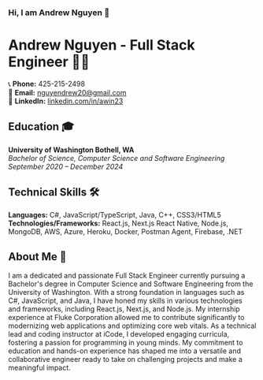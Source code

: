 ### Hi, I am Andrew Nguyen  👋

# Andrew Nguyen - Full Stack Engineer 👨‍💻

📞 **Phone:** 425-215-2498  
📧 **Email:** nguyendrew20@gmail.com  
🔗 **LinkedIn:** [linkedin.com/in/awin23](https://www.linkedin.com/in/awin23/)  

## Education 🎓
**University of Washington Bothell, WA**  
*Bachelor of Science, Computer Science and Software Engineering*  
*September 2020 – December 2024*

## Technical Skills 🛠️
**Languages:** C#, JavaScript/TypeScript, Java, C++, CSS3/HTML5  
**Technologies/Frameworks:** React.js, Next.js React Native, Node.js, MongoDB, AWS, Azure, Heroku, Docker, Postman Agent, Firebase, .NET

## About Me 🚀
I am a dedicated and passionate Full Stack Engineer currently pursuing a Bachelor's degree in Computer Science and Software Engineering from the University of Washington. With a strong foundation in languages such as C#, JavaScript, and Java, I have honed my skills in various technologies and frameworks, including React.js, Next.js, and Node.js. My internship experience at Fluke Corporation allowed me to contribute significantly to modernizing web applications and optimizing core web vitals. As a technical lead and coding instructor at iCode, I developed engaging curricula, fostering a passion for programming in young minds. My commitment to education and hands-on experience has shaped me into a versatile and collaborative engineer ready to take on challenging projects and make a meaningful impact.
